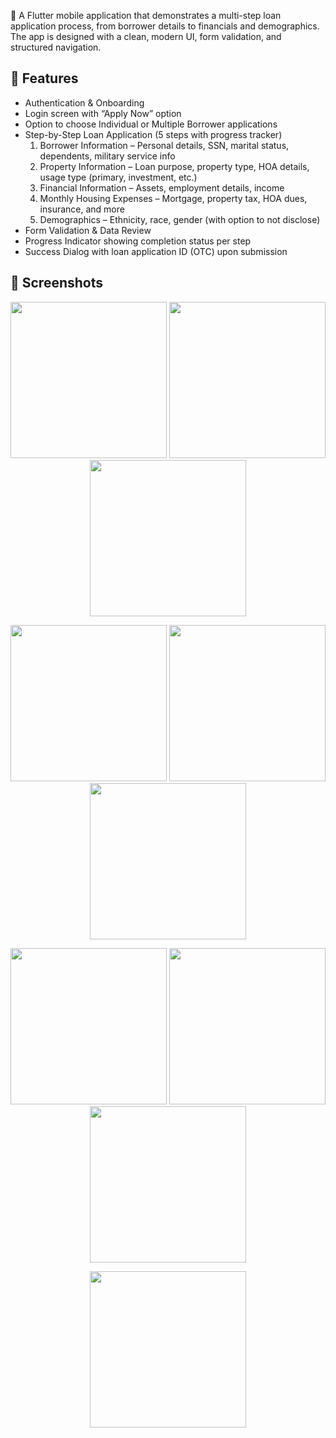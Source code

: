🚀 A Flutter mobile application that demonstrates a multi-step loan application process, from borrower details to financials and demographics. The app is designed with a clean, modern UI, form validation, and structured navigation.

## 📱 Features
- Authentication & Onboarding
- Login screen with “Apply Now” option
- Option to choose Individual or Multiple Borrower applications
- Step-by-Step Loan Application (5 steps with progress tracker)
	1.	Borrower Information – Personal details, SSN, marital status, dependents, military service info
	2.	Property Information – Loan purpose, property type, HOA details, usage type (primary, investment, etc.)
	3.	Financial Information – Assets, employment details, income
	4.	Monthly Housing Expenses – Mortgage, property tax, HOA dues, insurance, and more
	5.	Demographics – Ethnicity, race, gender (with option to not disclose)
- Form Validation & Data Review
- Progress Indicator showing completion status per step
- Success Dialog with loan application ID (OTC) upon submission

## 📸 Screenshots  

<p align="center">
  <img src="https://github.com/user-attachments/assets/4156f548-9e18-4eee-836d-b6c4347c269e" width="250" />
  <img src="https://github.com/user-attachments/assets/74df6a0a-c7c4-4b16-b4f7-1edced7cf74b" width="250" />
  <img src="https://github.com/user-attachments/assets/8a2d994c-65b2-4151-a1fa-ca8677092226" width="250" />
</p>

<p align="center">
  <img src="https://github.com/user-attachments/assets/cbc357d5-e736-415d-9095-5c9b3d3071f8" width="250" />
  <img src="https://github.com/user-attachments/assets/6c56e214-9a3c-4579-af2a-7cb24c43d238" width="250" />
  <img src="https://github.com/user-attachments/assets/9960846f-99da-4818-b739-fa0489c0e3d7" width="250" />
</p>

<p align="center">
  <img src="https://github.com/user-attachments/assets/3c728fb3-d48c-4647-b477-42cf498e094a" width="250" />
  <img src="https://github.com/user-attachments/assets/f1ec705a-cad6-4545-8d64-8a315b858bc6" width="250" />
  <img src="https://github.com/user-attachments/assets/5858aa88-8487-4350-8d0c-6c4af9db6564" width="250" />
</p>

<p align="center">
  <img src="https://github.com/user-attachments/assets/d3646e5b-dca8-427f-abfe-279e46b07418" width="250" />
</p>
